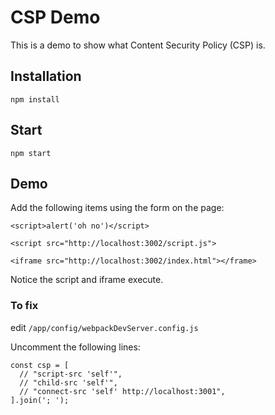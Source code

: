 # CSP Demo

This is a demo to show what Content Security Policy (CSP) is.

## Installation

`npm install`

## Start

`npm start`

## Demo

Add the following items using the form on the page:

`<script>alert('oh no')</script>`

`<script src="http://localhost:3002/script.js">`

`<iframe src="http://localhost:3002/index.html"></frame>`

Notice the script and iframe execute.

### To fix
edit `/app/config/webpackDevServer.config.js`

Uncomment the following lines:

```
const csp = [
  // "script-src 'self'",
  // "child-src 'self'",
  // "connect-src 'self' http://localhost:3001",
].join('; ');
```

